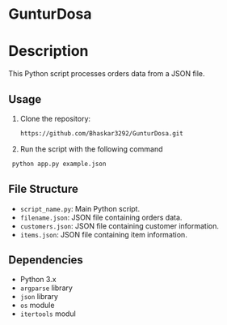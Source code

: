 # GunturDosa
# Description

This Python script processes orders data from a JSON file.

## Usage

1. Clone the repository:
   ```sh
   https://github.com/Bhaskar3292/GunturDosa.git
2. Run the script with the following command
  ```sh
   python app.py example.json
```
## File Structure

- `script_name.py`: Main Python script.
- `filename.json`: JSON file containing orders data.
- `customers.json`: JSON file containing customer information.
- `items.json`: JSON file containing item information. 

 ## Dependencies

- Python 3.x
- `argparse` library
- `json` library
- `os` module
- `itertools` modul
